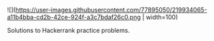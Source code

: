 ![](https://user-images.githubusercontent.com/77895050/219934065-a11b4bba-cd2b-42ce-924f-a3c7bdaf26c0.png | width=100)


Solutions to Hackerrank practice problems.
